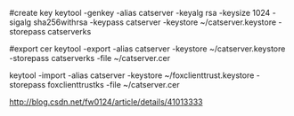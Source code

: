 #create key
keytool -genkey -alias catserver -keyalg rsa -keysize 1024 -sigalg sha256withrsa -keypass catserver -keystore ~/catserver.keystore -storepass catserverks

#export cer
keytool -export -alias catserver -keystore ~/catserver.keystore -storepass catserverks -file ~/catserver.cer

keytool -import -alias catserver -keystore ~/foxclienttrust.keystore -storepass foxclienttrustks -file ~/catserver.cer


http://blog.csdn.net/fw0124/article/details/41013333